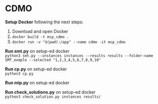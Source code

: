 # CDMO

**Setup Docker** following the next steps: <br/> 
1. Download and open Docker
2. `docker build -t mcp_cdmo .`
3. `docker run -v "$(pwd):/app" --name cdmo -it mcp_cdmo`

**Run smt.py** on setup-ed docker <br/>
`python3 smt.py --instances instances --results results --folder-name SMT_exmple --selected "1,2,3,4,5,6,7,8,9,10"`

**Run cp.py** on setup-ed docker <br/>
`python3 cp.py` 

**Run mip.py** on setup-ed docker <br/>

**Run check_solutions.py** on setup-ed docker <br/>
`python3 check_solution.py instances results/`



